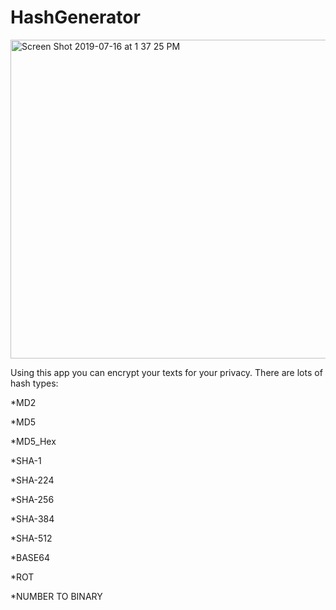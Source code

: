 # HashGenerator

<img width="510" alt="Screen Shot 2019-07-16 at 1 37 25 PM" src="https://user-images.githubusercontent.com/29360527/61288584-193d6180-a7d0-11e9-9b70-e997d16b0ddf.png">

<p>Using this app you can encrypt your texts for your privacy. There are lots of hash types:<p>
<p>*MD2</p>
<p>*MD5</p>
<p>*MD5_Hex</p>
<p>*SHA-1</p>
<p>*SHA-224</p>
<p>*SHA-256</p>
<p>*SHA-384</p>
<p>*SHA-512</p>
<p>*BASE64</p>
<p>*ROT</p>
<p>*NUMBER TO BINARY</p>

